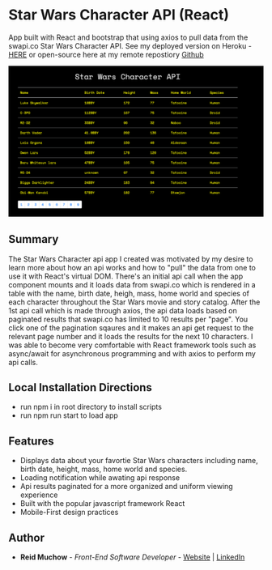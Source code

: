 # Star Wars Character API (React)

App built with React and bootstrap that using axios to pull data from the swapi.co Star Wars Character API.  See my deployed version on Heroku - [HERE](https://reid-star-wars.herokuapp.com/) or open-source here at my remote repostiory [Github](https://github.com/ram071985/star-wars-api)

![](star-wars-api.png)

## Summary

The Star Wars Character api app I created was motivated by my desire to learn more about how an api works and how to "pull" the data from one to use it with React's virtual DOM.  There's an initial api call when the app component mounts and it loads data from swapi.co which is rendered in a table with the name, birth date, heigh, mass, home world and species of each character throughout the Star Wars movie and story catalog.  After the 1st api call which is made through axios, the api data loads based on paginated results that swapi.co has limited to 10 results per "page".  You click one of the pagination sqaures and it makes an api get request to the relevant page number and it loads the results for the next 10 characters.  I was able to become very comfortable with React framework tools such as async/await for asynchronous programming and with axios to perform my api calls.

## Local Installation Directions

- run npm i in root directory to install scripts
- run npm run start to load app

## Features

- Displays data about your favortie Star Wars characters including name, birth date, height, mass, home world and species.
- Loading notification while awating api response
- Api results paginated for a more organized and uniform viewing experience
- Built with the popular javascript framework React
- Mobile-First design practices


## Author 

* **Reid Muchow** - *Front-End Software Developer* - [Website](https://www.reidmuchow.com) | [LinkedIn](https://www.linkedin.com/in/reidmuchow/)